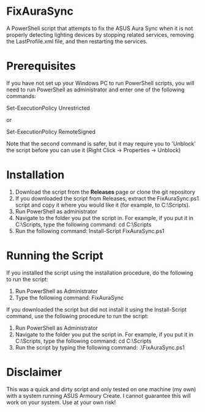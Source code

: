 # FixAuraSync
A PowerShell script that attempts to fix the ASUS Aura Sync when it is not properly detecting lighting devices by stopping related services, removing the LastProfile.xml file, and then restarting the services.

# Prerequisites
If you have not set up your Windows PC to run PowerShell scripts, you will need to run PowerShell as administrator and enter one of the following commands:

Set-ExecutionPolicy Unrestricted

or 

Set-ExecutionPolicy RemoteSigned

Note that the second command is safer, but it may require you to 'Unblock' the script before you can use it (Right Click -> Properties -> Unblock)

# Installation
1. Download the script from the **Releases** page or clone the git repository
2. If you downloaded the script from Releases, extract the FixAuraSync.ps1 script and copy it where you would like it (for example, to C:\Scripts).
3. Run PowerShell as administrator
4. Navigate to the folder you put the script in. For example, if you put it in C:\Scripts, type the following command: cd C:\Scripts
5. Run the following command: Install-Script FixAuraSync.ps1

# Running the Script
If you installed the script using the installation procedure, do the following to run the script:

1. Run PowerShell as Administrator
2. Type the following command: FixAuraSync

If you downloaded the script but did not install it using the Install-Script command, use the following procedure to run the script:

1. Run PowerShell as Administrator
2. Navigate to the folder you put the script in. For example, if you put it in C:\Scripts, type the following command: cd C:\Scripts
3. Run the script by typing the following command: .\FixAuraSync.ps1

# Disclaimer
This was a quick and dirty script and only tested on one machine (my own) with a system running ASUS Armoury Create. I cannot guarantee this will work on your system. Use at your own risk!
